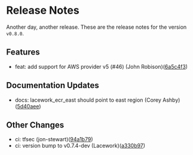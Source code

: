 # Release Notes
Another day, another release. These are the release notes for the version `v0.8.0`.

## Features
* feat: add support for AWS provider v5 (#46) (John Robison)([6a5c4f3](https://github.com/lacework/terraform-aws-ecr/commit/6a5c4f3c35504ce6fb6b1b08cb37ef12071a6c62))
## Documentation Updates
* docs: lacework_ecr_east should point to east region (Corey Ashby)([5d40aee](https://github.com/lacework/terraform-aws-ecr/commit/5d40aee4f7708f82b075ab75da7f046ecb9602ed))
## Other Changes
* ci: tfsec (jon-stewart)([94a1b79](https://github.com/lacework/terraform-aws-ecr/commit/94a1b79982188144d822e1892462223b29181b7c))
* ci: version bump to v0.7.4-dev (Lacework)([a330b97](https://github.com/lacework/terraform-aws-ecr/commit/a330b97e661bd553a69b23929cb6eda936e1386b))
